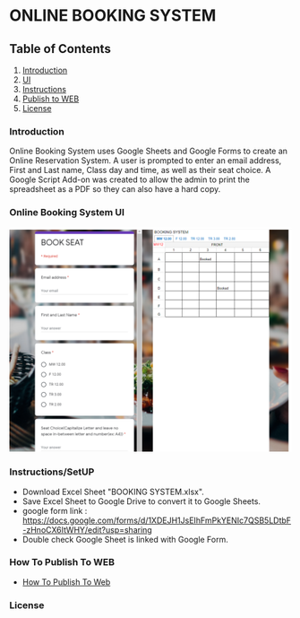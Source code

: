 # ONLINE BOOKING SYSTEM
## Table of Contents
1. [Introduction](#Introduction)
2. [UI](#Online-Booking-Systems-UI)
3. [Instructions](#Instructions)
4. [Publish to WEB](#How-To-Publish-To-WEB)
5. [License](#License)
### Introduction
Online Booking System uses Google Sheets and Google Forms to create an Online Reservation System.
A user is prompted to enter an email address, First and Last name, Class day and time, as well as their seat choice. A Google Script Add-on was created to allow the admin to print the spreadsheet as a PDF so they can also have a hard copy. 
### Online Booking System UI
![Website](https://github.com/ChavezPaulina/testingCap/blob/main/Visuals/Website.PNG)  

### Instructions/SetUP
* Download Excel Sheet "BOOKING SYSTEM.xlsx".
* Save Excel Sheet to Google Drive to convert it to Google Sheets.
* google form link :  https://docs.google.com/forms/d/1XDEJH1JsEIhFmPkYENIc7QSB5LDtbF-zHnoCX6ItWHY/edit?usp=sharing
* Double check Google Sheet is linked with Google Form.
### How To Publish To WEB
- [How To Publish To Web](HowToPublishToWeb/)

### License
